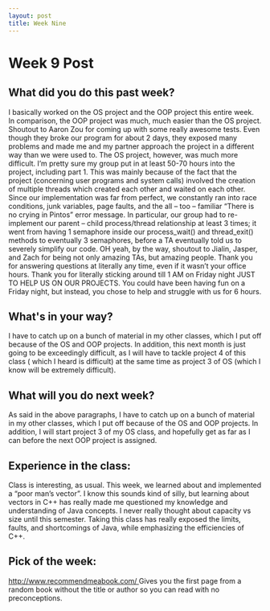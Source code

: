 ```yaml
---
layout: post
title: Week Nine
---
```


<h1> Week 9 Post </h1>
<h2>What did you do this past week? </h2>
I basically worked on the OS project and the OOP project this entire week. In comparison, the OOP project was much, much easier than the OS project. Shoutout to Aaron Zou for coming up with some really awesome tests. Even though they broke our program for about 2 days, they exposed many problems and made me and my partner approach the project in a different way than we were used to. The OS project, however, was much more difficult. I’m pretty sure my group put in at least 50-70 hours into the project, including part 1. This was mainly because of the fact that the project   (concerning user programs and system calls) involved the creation of multiple threads which created each other and waited on each other. Since our implementation was far from perfect, we constantly ran into race conditions, junk variables, page faults, and the all – too – familiar “There is no crying in Pintos” error message. In particular, our group had to re-implement our parent – child process/thread relationship at least 3 times; it went from having 1 semaphore inside our process_wait() and thread_exit() methods to eventually 3 semaphores, before a TA eventually told us to severely simplify our code. OH yeah, by the way, shoutout to Jialin, Jasper, and Zach for being not only amazing TAs, but amazing people. Thank you for answering questions at literally any time, even if it wasn’t your office hours. Thank you for literally sticking around till 1 AM on Friday night JUST TO HELP US ON OUR PROJECTS. You could have been having fun on a Friday night, but instead, you chose to help and struggle with us for 6 hours. 
<h2>What's in your way?</h2>
I have to catch up on a bunch of material in my other classes, which I put off because of the OS and OOP projects.  In addition, this next month is just going to be exceedingly difficult, as I will have to tackle project 4 of this class ( which I heard is difficult) at the same time as project 3 of OS (which I know will be extremely difficult).
<h2>What will you do next week?</h2>
As said in the above paragraphs, I have to catch up on a bunch of material in my other classes, which I put off because of the OS and OOP projects. In addition, I will start project 3 of my OS class, and hopefully get as far as I can before the next OOP project is assigned.
<h2>Experience in the class:</h2>
Class is interesting, as usual. This week, we learned about and implemented a “poor man’s vector”. I know this sounds kind of silly, but learning about vectors in C++ has really made me questioned my knowledge and understanding of Java concepts. I never really thought about capacity vs size until this semester. Taking this class has really exposed the limits, faults, and shortcomings of Java, while emphasizing the efficiencies of C++.
<h2>Pick of the week:</h2>
<a href = " http://www.recommendmeabook.com/"> http://www.recommendmeabook.com/ </a>
Gives you the first page from a random book without the title or author so you can read with no preconceptions. 
